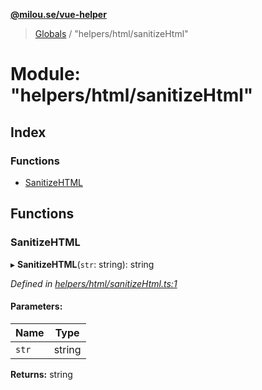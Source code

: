**[@milou.se/vue-helper](../README.md)**

> [Globals](../globals.md) / "helpers/html/sanitizeHtml"

# Module: "helpers/html/sanitizeHtml"

## Index

### Functions

* [SanitizeHTML](_helpers_html_sanitizehtml_.md#sanitizehtml)

## Functions

### SanitizeHTML

▸ **SanitizeHTML**(`str`: string): string

*Defined in [helpers/html/sanitizeHtml.ts:1](https://github.com/milou-se/milou-vue-helper/blob/75d6769/src/helpers/html/sanitizeHtml.ts#L1)*

#### Parameters:

Name | Type |
------ | ------ |
`str` | string |

**Returns:** string

